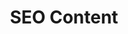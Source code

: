 ---
title: SEO Content
class: seo-content
image_path: /images/products/seo-content.jpg
target_path: /platform/native-content/
devices_path: /platform?website=demos.ownlocal.com/platform/native-content/&fullscreen=false&desktop-only=false
---
